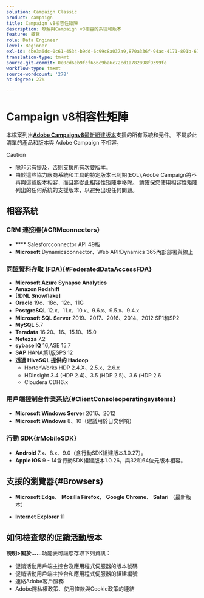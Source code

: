 ```yaml
---
solution: Campaign Classic
product: campaign
title: Campaign v8相容性矩陣
description: 瞭解與Campaign v8相容的系統和版本
feature: 概覽
role: Data Engineer
level: Beginner
exl-id: 4be3a6dc-0c61-4534-b9dd-6c99c8a037a9,870a336f-94ac-4171-891b-67614feef6ef,bebdd930-c7f6-4629-a489-3c704b33f058,d493e613-eb61-43b1-9c6d-1bd881af0734
translation-type: tm+mt
source-git-commit: 0e0cd6eb9fcf656c9ba6c72cd1a782098f9399fe
workflow-type: tm+mt
source-wordcount: '278'
ht-degree: 27%

---
```


# Campaign v8相容性矩陣

本檔案列出[**Adobe Campaignv8**&#x200B;最新組建版本](release-notes.md)支援的所有系統和元件。 不屬於此清單的產品和版本與 Adobe Campaign 不相容。

>[!CAUTION]
>
>* 除非另有提及，否則支援所有次要版本。
>* 由於這些協力廠商系統和工具的特定版本已到期(EOL),Adobe Campaign將不再與這些版本相容，而且將從此相容性矩陣中移除。 請確保您使用相容性矩陣列出的任何系統的支援版本，以避免出現任何問題。


## 相容系統

### CRM 連接器{#CRMconnectors}

* **** Salesforcconnector API 49版
* **Microsoft** Dynamicsconnector、Web API:Dynamics 365內部部署與線上

### 同盟資料存取 (FDA){#FederatedDataAccessFDA}

* **Microsoft Azure Synapse Analytics**
* **Amazon Redshift**
* **[!DNL Snowflake]**
* **Oracle** 19c、18c、12c、11G
* **PostgreSQL** 12.x、11.x、10.x、9.6.x、9.5.x、9.4.x
* **Microsoft SQL Server**  2019、2017、2016、2014、2012 SP1和SP2
* **MySQL**  5.7
* **Teradata** 16.20、16、15.10、15.0
* **Netezza** 7.2
* **sybase IQ** 16,ASE 15.7
* **SAP** HANA第1版SPS 12
* **透過 HiveSQL 提供的 Hadoop**
   * HortonWorks HDP 2.4.X、2.5.x、2.6.x
   * HDInsight 3.4 (HDP 2.4)、3.5 (HDP 2.5)、3.6 (HDP 2.6
   * Cloudera CDH6.x

### 用戶端控制台作業系統{#ClientConsoleoperatingsystems}

* **Microsoft Windows Server**  2016、2012
* **Microsoft Windows** 8、10（建議用於日文例項）

### 行動 SDK{#MobileSDK}

* **Android** 7.x、8.x、9.0（含行動SDK組建版本1.0.27）。
* **Apple iOS**  9 - 14含行動SDK組建版本1.0.26，與32和64位元版本相容。

## 支援的瀏覽器{#Browsers}

* **Microsoft Edge**、 **Mozilla Firefox**、 **Google Chrome**、 **Safari** （最新版本）

* **Internet Explorer** 11

## 如何檢查您的促銷活動版本

**說明>關於……**&#x200B;功能表可讓您存取下列資訊：

* 促銷活動用戶端主控台及應用程式伺服器的版本號碼
* 促銷活動用戶端主控台和應用程式伺服器的組建編號
* 連絡Adobe客戶服務
* Adobe隱私權政策、使用條款與Cookie政策的連結
